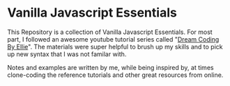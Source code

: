# Vanilla Javascript Essentials

This Repository is a collection of Vanilla Javascript Essentials.
For most part, I followed an awesome youtube tutorial series called "[Dream Coding By Ellie](https://www.youtube.com/channel/UC_4u-bXaba7yrRz_6x6kb_w)".
The materials were super helpful to brush up my skills and to pick up new syntax that I was not familar with.

Notes and examples are written by me, while being inspired by, at times clone-coding the reference tutorials and other great resources from online. 
